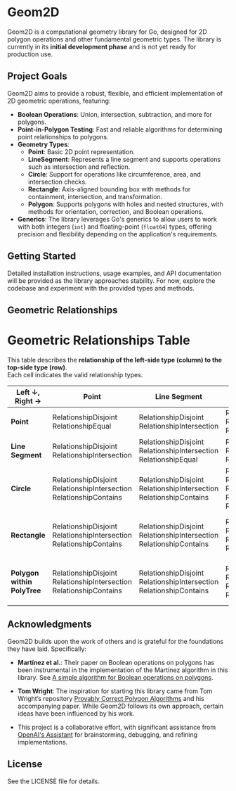 # **Geom2D**

Geom2D is a computational geometry library for Go, designed for 2D polygon operations and other fundamental geometric types. The library is currently in its **initial development phase** and is not yet ready for production use.

## **Project Goals**

Geom2D aims to provide a robust, flexible, and efficient implementation of 2D geometric operations, featuring:

- **Boolean Operations**: Union, intersection, subtraction, and more for polygons.
- **Point-in-Polygon Testing**: Fast and reliable algorithms for determining point relationships to polygons.
- **Geometry Types**:
    - **Point**: Basic 2D point representation.
    - **LineSegment**: Represents a line segment and supports operations such as intersection and reflection.
    - **Circle**: Support for operations like circumference, area, and intersection checks.
    - **Rectangle**: Axis-aligned bounding box with methods for containment, intersection, and transformation.
    - **Polygon**: Supports polygons with holes and nested structures, with methods for orientation, correction, and Boolean operations.
- **Generics**: The library leverages Go's generics to allow users to work with both integers (`int`) and floating-point (`float64`) types, offering precision and flexibility depending on the application's requirements.

## Getting Started

Detailed installation instructions, usage examples, and API documentation will be provided as the library approaches stability. For now, explore the codebase and experiment with the provided types and methods.

## Geometric Relationships

# Geometric Relationships Table

This table describes the **relationship of the left-side type (column) to the top-side type (row)**.  
Each cell indicates the valid relationship types.

| **Left ↓, Right →**         | Point                                                                    | Line Segment                                                             | Circle                                                                                                                   | Rectangle                                                                                                                | Polygon within PolyTree                                                                                                  |
|-----------------------------|--------------------------------------------------------------------------|--------------------------------------------------------------------------|--------------------------------------------------------------------------------------------------------------------------|--------------------------------------------------------------------------------------------------------------------------|--------------------------------------------------------------------------------------------------------------------------|
| **Point**                   | RelationshipDisjoint<br>RelationshipEqual                                | RelationshipDisjoint<br>RelationshipIntersection                         | RelationshipDisjoint<br>RelationshipIntersection<br>RelationshipContainedBy                                              | RelationshipDisjoint<br>RelationshipIntersection<br>RelationshipContainedBy                                              | RelationshipDisjoint<br>RelationshipIntersection<br>RelationshipContainedBy                                              |
| **Line Segment**            | RelationshipDisjoint<br>RelationshipIntersection                         | RelationshipDisjoint<br>RelationshipIntersection<br>RelationshipEqual    | RelationshipDisjoint<br>RelationshipIntersection<br>RelationshipContainedBy                                              | RelationshipDisjoint<br>RelationshipIntersection<br>RelationshipContainedBy                                              | RelationshipDisjoint<br>RelationshipIntersection<br>RelationshipContainedBy                                              |
| **Circle**                  | RelationshipDisjoint<br>RelationshipIntersection<br>RelationshipContains | RelationshipDisjoint<br>RelationshipIntersection<br>RelationshipContains | RelationshipDisjoint<br>RelationshipIntersection<br>RelationshipContainedBy<br>RelationshipContains<br>RelationshipEqual | RelationshipDisjoint<br>RelationshipIntersection<br>RelationshipContainedBy<br>RelationshipContains                      | RelationshipDisjoint<br>RelationshipIntersection<br>RelationshipContainedBy<br>RelationshipContains                      |
| **Rectangle**               | RelationshipDisjoint<br>RelationshipIntersection<br>RelationshipContains | RelationshipDisjoint<br>RelationshipIntersection<br>RelationshipContains | RelationshipDisjoint<br>RelationshipIntersection<br>RelationshipContainedBy<br>RelationshipContains                      | RelationshipDisjoint<br>RelationshipIntersection<br>RelationshipContainedBy<br>RelationshipContains<br>RelationshipEqual | RelationshipDisjoint<br>RelationshipIntersection<br>RelationshipContainedBy<br>RelationshipContains                      |
| **Polygon within PolyTree** | RelationshipDisjoint<br>RelationshipIntersection<br>RelationshipContains | RelationshipDisjoint<br>RelationshipIntersection<br>RelationshipContains | RelationshipDisjoint<br>RelationshipIntersection<br>RelationshipContainedBy<br>RelationshipContains                      | RelationshipDisjoint<br>RelationshipIntersection<br>RelationshipContainedBy<br>RelationshipContains                      | RelationshipDisjoint<br>RelationshipIntersection<br>RelationshipContainedBy<br>RelationshipContains<br>RelationshipEqual |

## Acknowledgments

Geom2D builds upon the work of others and is grateful for the foundations they have laid. Specifically:

- **Martínez et al.**: Their paper on Boolean operations on polygons has been instrumental in the implementation of the Martínez algorithm in this library. See [A simple algorithm for Boolean operations on polygons](https://web.archive.org/web/20230514184409/https://www.sciencedirect.com/science/article/abs/pii/S0925772199000124).

- **Tom Wright**: The inspiration for starting this library came from Tom Wright’s repository [Provably Correct Polygon Algorithms](https://github.com/TooOldCoder/Provably-Correct-Polygon-Algorithms) and his accompanying paper. While Geom2D follows its own approach, certain ideas have been influenced by his work.

- This project is a collaborative effort, with significant assistance from [OpenAI's Assistant](https://openai.com/) for brainstorming, debugging, and refining implementations.

## License

See the LICENSE file for details.
